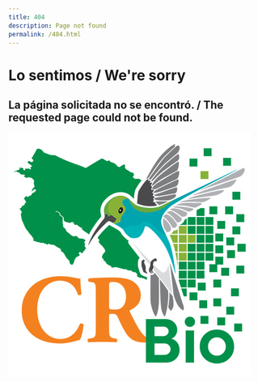 ```yaml
---
title: 404
description: Page not found
permalink: /404.html
---
```


# Lo sentimos / We're sorry

## La página solicitada no se encontró. / The requested page could not be found.
![Amazilia boucardi](https://github.com/Cribio/Cribio.github.io/blob/master/assets/img/CR-Bio-Logo-480.jpg)
